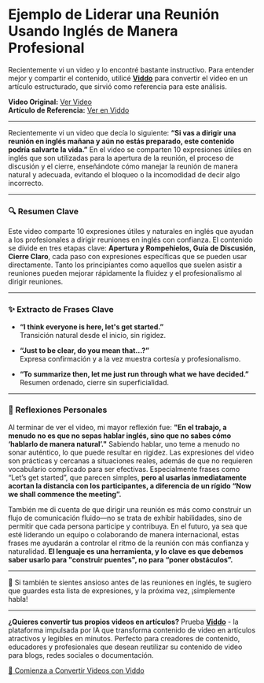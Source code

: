 # Ejemplo de Liderar una Reunión Usando Inglés de Manera Profesional

Recientemente vi un video y lo encontré bastante instructivo. Para entender mejor y compartir el contenido, utilicé **[Viddo](https://viddo.pro/)** para convertir el video en un artículo estructurado, que sirvió como referencia para este análisis.

**Video Original:** [Ver Video](https://www.youtube.com/watch?v=5dQ27LY-bzo)  
**Artículo de Referencia:** [Ver en Viddo](https://viddo.pro/zh/video-result/780b91df-91d0-4206-b189-cc3e284ce0b9)

---

Recientemente vi un video que decía lo siguiente: **“Si vas a dirigir una reunión en inglés mañana y aún no estás preparado, este contenido podría salvarte la vida.”** En el video se comparten 10 expresiones útiles en inglés que son utilizadas para la apertura de la reunión, el proceso de discusión y el cierre, enseñándote cómo manejar la reunión de manera natural y adecuada, evitando el bloqueo o la incomodidad de decir algo incorrecto.

---

### **🔍 Resumen Clave**

Este video comparte 10 expresiones útiles y naturales en inglés que ayudan a los profesionales a dirigir reuniones en inglés con confianza. El contenido se divide en tres etapas clave: **Apertura y Rompehielos, Guía de Discusión, Cierre Claro**, cada paso con expresiones específicas que se pueden usar directamente. Tanto los principiantes como aquellos que suelen asistir a reuniones pueden mejorar rápidamente la fluidez y el profesionalismo al dirigir reuniones.

---

### **✨ Extracto de Frases Clave**

- **“I think everyone is here, let's get started.”**  
  Transición natural desde el inicio, sin rigidez.

- **“Just to be clear, do you mean that…?”**  
  Expresa confirmación y a la vez muestra cortesía y profesionalismo.

- **“To summarize then, let me just run through what we have decided.”**  
  Resumen ordenado, cierre sin superficialidad.

---

### **🧠 Reflexiones Personales**

Al terminar de ver el video, mi mayor reflexión fue: **"En el trabajo, a menudo no es que no sepas hablar inglés, sino que no sabes cómo ‘hablarlo de manera natural’."** Sabiendo hablar, uno teme a menudo no sonar auténtico, lo que puede resultar en rigidez. Las expresiones del video son prácticas y cercanas a situaciones reales, además de que no requieren vocabulario complicado para ser efectivas. Especialmente frases como “Let’s get started”, que parecen simples, **pero al usarlas inmediatamente acortan la distancia con los participantes, a diferencia de un rígido “Now we shall commence the meeting”.**

También me di cuenta de que dirigir una reunión es más como construir un flujo de comunicación fluido—no se trata de exhibir habilidades, sino de permitir que cada persona participe y contribuya. En el futuro, ya sea que esté liderando un equipo o colaborando de manera internacional, estas frases me ayudarán a controlar el ritmo de la reunión con más confianza y naturalidad. **El lenguaje es una herramienta, y lo clave es que debemos saber usarlo para "construir puentes", no para “poner obstáculos”.**

--- 

💬 Si también te sientes ansioso antes de las reuniones en inglés, te sugiero que guardes esta lista de expresiones, y la próxima vez, ¡simplemente habla!

---

**¿Quieres convertir tus propios videos en artículos?** Prueba **[Viddo](https://viddo.pro/)** - la plataforma impulsada por IA que transforma contenido de video en artículos atractivos y legibles en minutos. Perfecto para creadores de contenido, educadores y profesionales que desean reutilizar su contenido de video para blogs, redes sociales o documentación.

[🚀 Comienza a Convertir Videos con Viddo](https://viddo.pro/)